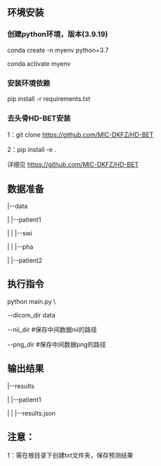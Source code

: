 ## 环境安装

### 创建python环境，版本(3.9.19)
conda create -n myenv python=3.7   

conda activate myenv 

### 安装环境依赖
pip install -r requirements.txt

### 去头骨HD-BET安装
1：git clone https://github.com/MIC-DKFZ/HD-BET  

2：pip install -e .  

详细见 https://github.com/MIC-DKFZ/HD-BET


## 数据准备

|--data

|   |--patient1

|    |    |--swi

|    |    |--pha

|    |--patient2



## 执行指令

python main.py \

--dicom_dir data

--nii_dir  #保存中间数据nii的路径

--png_dir #保存中间数据png的路径



## 输出结果

|--results

|   |--patient1

|   |   |--results.json

## 注意：
1：需在根目录下创建txt文件夹，保存预测结果